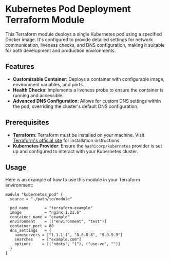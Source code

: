 # Kubernetes Pod Deployment Terraform Module

This Terraform module deploys a single Kubernetes pod using a specified Docker image. It's configured to provide detailed settings for network communication, liveness checks, and DNS configuration, making it suitable for both development and production environments.

## Features

- **Customizable Container**: Deploys a container with configurable image, environment variables, and ports.
- **Health Checks**: Implements a liveness probe to ensure the container is running and accessible.
- **Advanced DNS Configuration**: Allows for custom DNS settings within the pod, overriding the cluster's default DNS configuration.

## Prerequisites

- **Terraform**: Terraform must be installed on your machine. Visit [Terraform's official site](https://www.terraform.io/downloads.html) for installation instructions.
- **Kubernetes Provider**: Ensure the `hashicorp/kubernetes` provider is set up and configured to interact with your Kubernetes cluster.

## Usage

Here is an example of how to use this module in your Terraform environment:

```hcl
module "kubernetes_pod" {
  source = "./path/to/module"

  pod_name       = "terraform-example"
  image          = "nginx:1.21.6"
  container_name = "example"
  environment    = [("environment", "test")]
  container_port = 80
  dns_settings   = {
    nameservers = ["1.1.1.1", "8.8.8.8", "9.9.9.9"]
    searches    = ["example.com"]
    options     = [("ndots", "1"), ("use-vc", "")]
  }
}
